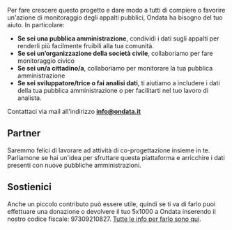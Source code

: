 Per fare crescere questo progetto e dare modo a tutti di compiere o favorire un'azione di monitoraggio degli appalti pubblici, Ondata ha bisogno del tuo aiuto. In particolare:
- **Se sei una pubblica amministrazione**, condividi i dati sugli appalti per renderli più facilmente fruibili alla tua comunità.
- **Se sei un’organizzazione della società civile**, collaboriamo per fare monitoraggio civico
- **Se sei un/a cittadino/a**, collaboriamo per monitorare la tua pubblica amministrazione
- **Se sei sviluppatore/trice o fai analisi dati**, ti aiutiamo a includere i dati della tua pubblica amministrazione o per facilitarti nel tuo lavoro di analista.

Contattaci via mail all'indirizzo **info@ondata.it**

## Partner ##

Saremmo felici di lavorare ad attività di co-progettazione insieme in te. Parliamone se hai un'idea per sfruttare questa piattaforma e arricchire i dati presenti con nuove pubbliche amministrazioni.

## Sostienici ##

Anche un piccolo contributo può essere utile, quindi se ti va di farlo puoi effettuare una donazione o devolvere il tuo 5x1000 a Ondata inserendo il nostro codice fiscale: 97309210827.  [Tutte le info per farlo sono qui](https://sostieni.ondata.it/i).
